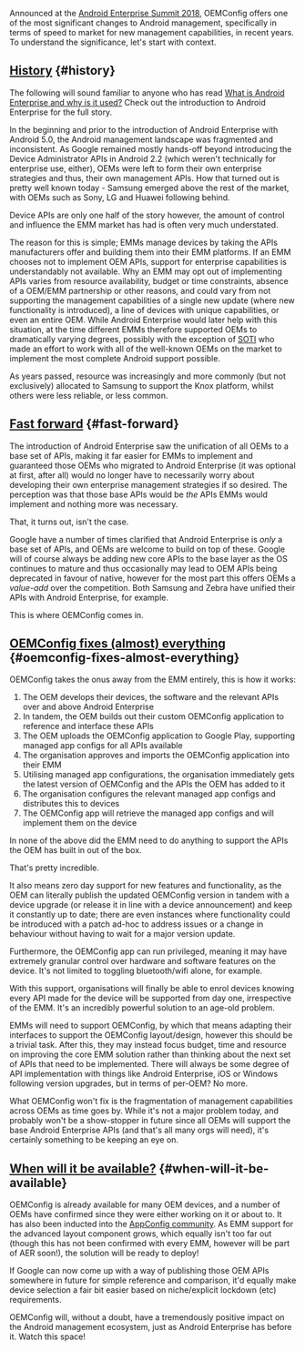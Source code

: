 <!---
title: "What is OEMConfig?"
date: "2018-06-10"
--->

Announced at the [Android Enterprise Summit 2018](/2018/05/android-enterprise-summit-2018-highlights/), OEMConfig offers one of the most significant changes to Android management, specifically in terms of speed to market for new management capabilities, in recent years. To understand the significance, let's start with context.

## [History](#history) {#history}

The following will sound familiar to anyone who has read [What is Android Enterprise and why is it used?](/docs/enterprise-mobility/android/what-is-android-enterprise-and-why-is-it-used/) Check out the introduction to Android Enterprise for the full story.

In the beginning and prior to the introduction of Android Enterprise with Android 5.0, the Android management landscape was fragmented and inconsistent. As Google remained mostly hands-off beyond introducing the Device Administrator APIs in Android 2.2 (which weren't technically for enterprise use, either), OEMs were left to form their own enterprise strategies and thus, their own management APIs. How that turned out is pretty well known today - Samsung emerged above the rest of the market, with OEMs such as Sony, LG and Huawei following behind.

Device APIs are only one half of the story however, the amount of control and influence the EMM market has had is often very much understated.

The reason for this is simple; EMMs manage devices by taking the APIs manufacturers offer and building them into their EMM platforms. If an EMM chooses not to implement OEM APIs, support for enterprise capabilities is understandably not available. Why an EMM may opt out of implementing APIs varies from resource availability, budget or time constraints, absence of a OEM/EMM partnership or other reasons, and could vary from not supporting the management capabilities of a single new update (where new functionality is introduced), a line of devices with unique capabilities, or even an entire OEM. While Android Enterprise would later help with this situation, at the time different EMMs therefore supported OEMs to dramatically varying degrees, possibly with the exception of [SOTI](https://soti.net) who made an effort to work with all of the well-known OEMs on the market to implement the most complete Android support possible.

As years passed, resource was increasingly and more commonly (but not exclusively) allocated to Samsung to support the Knox platform, whilst others were less reliable, or less common.

## [Fast forward](#fast-forward) {#fast-forward}

The introduction of Android Enterprise saw the unification of all OEMs to a base set of APIs, making it far easier for EMMs to implement and guaranteed those OEMs who migrated to Android Enterprise (it was optional at first, after all) would no longer have to necessarily worry about developing their own enterprise management strategies if so desired. The perception was that those base APIs would be _the_ APIs EMMs would implement and nothing more was necessary.

That, it turns out, isn't the case.

Google have a number of times clarified that Android Enterprise is _only_ a base set of APIs, and OEMs are welcome to build on top of these. Google will of course always be adding new core APIs to the base layer as the OS continues to mature and thus occasionally may lead to OEM APIs being deprecated in favour of native, however for the most part this offers OEMs a _value-add_ over the competition. Both Samsung and Zebra have unified their APIs with Android Enterprise, for example.

This is where OEMConfig comes in.

## [OEMConfig fixes (almost) everything](#oemconfig-fixes-almost-everything) {#oemconfig-fixes-almost-everything}

OEMConfig takes the onus away from the EMM entirely, this is how it works:

1. The OEM develops their devices, the software and the relevant APIs over and above Android Enterprise
2. In tandem, the OEM builds out their custom OEMConfig application to reference and interface these APIs
3. The OEM uploads the OEMConfig application to Google Play, supporting managed app configs for all APIs available
4. The organisation approves and imports the OEMConfig application into their EMM
5. Utilising managed app configurations, the organisation immediately gets the latest version of OEMConfig and the APIs the OEM has added to it
6. The organisation configures the relevant managed app configs and distributes this to devices
7. The OEMConfig app will retrieve the managed app configs and will implement them on the device

In none of the above did the EMM need to do anything to support the APIs the OEM has built in out of the box.

That's pretty incredible.

It also means zero day support for new features and functionality, as the OEM can literally publish the updated OEMConfig version in tandem with a device upgrade (or release it in line with a device announcement) and keep it constantly up to date; there are even instances where functionality could be introduced with a patch ad-hoc to address issues or a change in behaviour without having to wait for a major version update.

Furthermore, the OEMConfig app can run privileged, meaning it may have extremely granular control over hardware and software features on the device. It's not limited to toggling bluetooth/wifi alone, for example.

With this support, organisations will finally be able to enrol devices knowing every API made for the device will be supported from day one, irrespective of the EMM. It's an incredibly powerful solution to an age-old problem.

EMMs will need to support OEMConfig, by which that means adapting their interfaces to support the OEMConfig layout/design, however this should be a trivial task. After this, they may instead focus budget, time and resource on improving the core EMM solution rather than thinking about the next set of APIs that need to be implemented. There will always be some degree of API implementation with things like Android Enterprise, iOS or Windows following version upgrades, but in terms of per-OEM? No more.

What OEMConfig won't fix is the fragmentation of management capabilities across OEMs as time goes by. While it's not a major problem today, and probably won't be a show-stopper in future since all OEMs will support the base Android Enterprise APIs (and that's all many orgs will need), it's certainly something to be keeping an eye on.

## [When will it be available?](#when-will-it-be-available) {#when-will-it-be-available}

OEMConfig is already available for many OEM devices, and a number of OEMs have confirmed since they were either working on it or about to. It has also been inducted into the [AppConfig community](https://storage.googleapis.com/appconfig-media/appconfig-content/uploads/2018/11/OEMConfig-Master-guide.pdf). As EMM support for the advanced layout component grows, which equally isn't too far out (though this has not been confirmed with every EMM, however will be part of AER soon!), the solution will be ready to deploy!

If Google can now come up with a way of publishing those OEM APIs somewhere in future for simple reference and comparison, it'd equally make device selection a fair bit easier based on niche/explicit lockdown (etc) requirements.

OEMConfig will, without a doubt, have a tremendously positive impact on the Android management ecosystem, just as Android Enterprise has before it. Watch this space!

